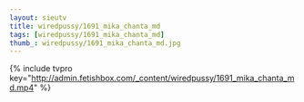 ```yaml
--- 
layout: sieutv
title: wiredpussy/1691_mika_chanta_md
tags: [wiredpussy/1691_mika_chanta_md]
thumb_: wiredpussy/1691_mika_chanta_md.jpg
---
```

{% include tvpro key="http://admin.fetishbox.com/_content/wiredpussy/1691_mika_chanta_md.mp4" %} 
